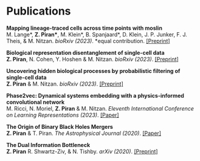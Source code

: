 # Publications

__Mapping lineage-traced cells across time points with moslin__\
M. Lange*, __Z. Piran*__, M. Klein*, B. Spanjaard*, D. Klein, J. P. Junker, F. J. Theis, \& M. Nitzan. _bioRxiv (2023)_. *equal contribution. [[Preprint]](https://doi.org/10.1101/2023.04.14.536867)

__Biological representation disentanglement of single-cell data__\
__Z. Piran__, N. Cohen, Y. Hoshen \& M. Nitzan. _bioRxiv (2023)_. [[Preprint]](https://www.biorxiv.org/content/10.1101/2023.03.05.531195)


__Uncovering hidden biological processes by probabilistic filtering of single-cell data__\
__Z. Piran__ \& M. Nitzan. _bioRxiv (2023)_. [[Preprint]](https://www.biorxiv.org/content/10.1101/2023.01.18.524512)


__Phase2vec: Dynamical systems embedding with a physics-informed convolutional network__\
M. Ricci, N. Moriel, __Z. Piran__ \& M. Nitzan. _Eleventh International Conference on Learning Representations (2023)_. [[Paper]](https://openreview.net/forum?id=z9C5dGip90)

__The Origin of Binary Black Holes Mergers__\
__Z. Piran__ \& T. Piran. _The Astrophysical Journal (2020)_. [[Paper]](https://iopscience.iop.org/article/10.3847/1538-4357/ab792a)


__The Dual Information Bottleneck__\
__Z. Piran__ R. Shwartz-Ziv, \& N. Tishby. _arXiv (2020)_. [[Preprint]](https://arxiv.org/abs/2006.04641)
